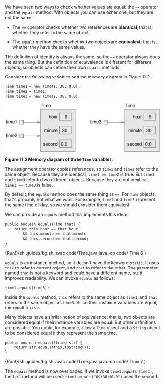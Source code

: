 We have seen two ways to check whether values are equal: the `==` operator and the `equals` method. With objects you can use either one, but they are not the same.



*  The `==` operator checks whether two references are **identical**; that is, whether they refer to the same object.


*  The `equals` method checks whether two objects are **equivalent**; that is, whether they have the same values.


The definition of identity is always the same, so the `==` operator always does the same thing. But the definition of equivalence is different for different objects, so objects can define their own `equals` methods.

Consider the following variables and the memory diagram in Figure 11.2.

```code
Time time1 = new Time(9, 30, 0.0);
Time time2 = time1;
Time time3 = new Time(9, 30, 0.0);
```


![Figure 11.2 Memory diagram of three `Time` variables.](figs/time2.jpg)

**Figure 11.2 Memory diagram of three `Time` variables.**

The assignment operator copies references, so `time1` and `time2` refer to the same object. Because they are identical, `time1 == time2` is true. But `time1` and `time3` refer to two different objects. Because they are not identical, `time1 == time3` is false.

By default, the `equals` method does the same thing as `==`. For `Time` objects, that's probably not what we want. For example, `time1` and `time3` represent the same time of day, so we should consider them equivalent.


We can provide an `equals` method that implements this idea:

```code
public boolean equals(Time that) {
    return this.hour == that.hour
        && this.minute == that.minute
        && this.second == that.second;
}
```

{Run!}(sh .guides/bg.sh javac code/Time.java java -cp code/ Time 6 )


`equals` is an instance method, so it doesn't have the keyword `static`. It uses `this` to refer to current object, and `that` to refer to the other. The parameter named `that` is not a keyword and could have a different name, but it improves readability. We can invoke `equals` as follows:

```code
time1.equals(time3);
```

Inside the `equals` method, `this` refers to the same object as `time1`, and `that` refers to the same object as `time3`. Since their instance variables are equal, the result is `true`.

Many objects have a similar notion of equivalence; that is, two objects are considered equal if their instance variables are equal. But other definitions are possible. You could, for example, allow a `Time` object and a `String` object to be considered equal if they represent the same time.

```code
public boolean equals(String str) {
    return str.equals(this.toString());
}
```

{Run!}(sh .guides/bg.sh javac code/Time.java java -cp code/ Time 7 )


The `equals` method is now overloaded. If we invoke `time1.equals(time3)`, the first method will be used; `time1.equals("09:30:00.0")` uses the second.